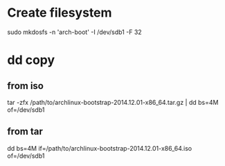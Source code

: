 # Create filesystem
sudo mkdosfs -n 'arch-boot' -I /dev/sdb1 -F 32

# dd copy
## from iso
tar -zfx /path/to/archlinux-bootstrap-2014.12.01-x86_64.tar.gz | dd bs=4M of=/dev/sdb1

## from tar
dd bs=4M if=/path/to/archlinux-bootstrap-2014.12.01-x86_64.iso of=/dev/sdb1
